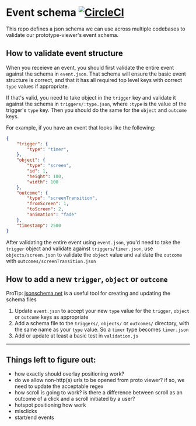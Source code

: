 # Event schema [![CircleCI](https://circleci.com/gh/marvelapp/prototype-event-schema.svg?style=svg&circle-token=88a10b5a479c4c27990a4ce9cf7412eb1ea28ce4)](https://circleci.com/gh/marvelapp/prototype-event-schema)

This repo defines a json schema we can use across multiple codebases to validate our prototype-viewer's event schema.

## How to validate event structure

When you receieve an event, you should first validate the entire event against the schema in `event.json`. That schema will ensure the basic event structure is correct, and that it has all required top level keys with correct `type` values if appropriate.

If that's valid, you need to take object in the `trigger` key and validate it against the schema in `triggers/:type.json`, where `:type` is the value of the trigger's `type` key. Then you should do the same for the `object` and `outcome` keys.

For example, if you have an event that looks like the following:


```json
{
    "trigger": {
        "type": "timer",
    },
    "object": {
        "type": "screen",
        "id": 1,
        "height": 100,
        "width": 100
    },
    "outcome": {
        "type": "screenTransition",
        "fromScreen": 1,
        "toScreen": 2,
        "animation": "fade"
    },
    "timestamp": 2500
}
```

After validating the entire event using `event.json`, you'd need to take the `trigger` object and validate against `triggers/timer.json`, use `objects/screen.json` to validate the `object` value and validate the `outcome` with `outcomes/screenTransition.json`

## How to add a new `trigger`, `object` or `outcome`

ProTip: [jsonschema.net](https://www.jsonschema.net/) is a useful tool for creating and updating the schema files

1. Update `event.json` to accept your new `type` value for the `trigger`, `object` or `outcome` keys as appropriate
2. Add a schema file to the `triggers/`, `objects/` or `outcomes/` directory, with the same name as your `type` value. So a `timer` type becomes `timer.json`
3. Add or update at least a basic test in `validation.js`

----


## Things left to figure out:

- how exactly should overlay positioning work?
- do we allow non-http(s) urls to be opened from proto viewer? if so, we need to update the acceptable regex
- how scroll is going to work? is there a difference between scroll as an outcome of a click and a scroll initiated by a user?
- hotspot positioning how work
- misclicks
- start/end events
